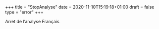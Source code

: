 +++
title = "StopAnalyse"
date = 2020-11-10T15:19:18+01:00
draft = false
type = "error"
+++

Arret de l’analyse Français
